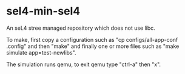 # sel4-min-sel4

An seL4 stree managed repository which does not use libc.

To make, first copy a configuration such as
"cp configs/all-app-conf .config" and
then "make" and finally one or more files such as
"make simulate app=test-newlibs".

The simulation runs qemu, to exit qemu type "ctrl-a" then "x".
